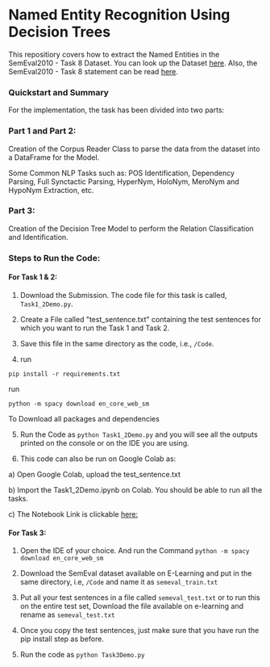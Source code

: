 # Named Entity Recognition Using Decision Trees

This repositiory covers how to extract the Named Entities in the SemEval2010 - Task 8 Dataset. You can look up the Dataset [here](https://github.com/vigviswa/Named-Entity-Recognition-Using-Decision-Trees/tree/main/data). Also, the SemEval2010 - Task 8 statement can be read [here](https://semeval2.fbk.eu/semeval2.php?location=tasks). 


### Quickstart and Summary

For the implementation, the task has been divided into two parts:

### Part 1 and Part 2:

Creation of the Corpus Reader Class to parse the data from the dataset into a DataFrame for the Model.

Some Common NLP Tasks such as: POS Identification, Dependency Parsing, Full Synctactic Parsing, HyperNym, HoloNym, MeroNym and HypoNym Extraction, etc.

### Part 3:

Creation of the Decision Tree Model to perform the Relation Classification and Identification.

### Steps to Run the Code:

#### For Task 1 & 2:

1) Download the Submission. The code file for this task is called, `Task1_2Demo.py`. 

2) Create a File called "test_sentence.txt" containing the test sentences for which you want to 
run the Task 1 and Task 2.

3) Save this file in the same directory as the code, i.e., `/Code`.

4) run 

```
pip install -r requirements.txt
```

run  
```
python -m spacy download en_core_web_sm
```

To Download all packages and dependencies

5) Run the Code as `python Task1_2Demo.py` and you will see all the outputs printed on the console or on
the IDE you are using.

6) This code can also be run on Google Colab as:

a) Open Google Colab, upload the test_sentence.txt

b) Import the Task1_2Demo.ipynb on Colab. You should be able to run all the tasks.

c) The Notebook Link is clickable [here:](https://colab.research.google.com/drive/1gNE2BdGURa12U1-2Ai8JZEyXkeAyUXG9?usp=sharing)


#### For Task 3:

1) Open the IDE of your choice. And run the Command `python -m spacy download en_core_web_sm`

2) Download the SemEval dataset available on E-Learning and put in the same directory, i.e, `/Code`
and name it as `semeval_train.txt`

3) Put all your test sentences in a file called `semeval_test.txt` or to run this on the entire test set,
Download the file available on e-learning and rename as `semeval_test.txt`

4) Once you copy the test sentences, just make sure that you have run the pip install step as before.

5) Run the code as `python Task3Demo.py`
